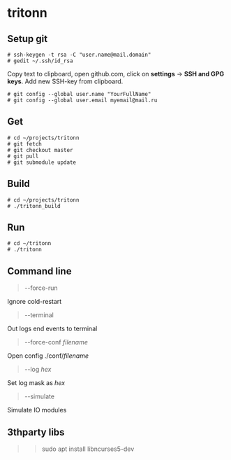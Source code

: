 # tritonn

## Setup git

    # ssh-keygen -t rsa -C "user.name@mail.domain"
    # gedit ~/.ssh/id_rsa

Copy text to clipboard, open github.com, click on **settings** -> **SSH and GPG keys**. Add new SSH-key from clipboard.

    # git config --global user.name "YourFullName"
    # git config --global user.email myemail@mail.ru

## Get ##
    # cd ~/projects/tritonn
    # git fetch
    # git checkout master
    # git pull
    # git submodule update

## Build ##
    # cd ~/projects/tritonn
    # ./tritonn_build

## Run ##
    # cd ~/tritonn
    # ./tritonn

## Command line ##
>--force-run

Ignore cold-restart

>--terminal

Out logs end events to terminal

>--force-conf *filename*

Open config ./conf/*filename*

>--log *hex*

Set log mask as *hex*

>--simulate

Simulate IO modules

## 3thparty libs ##
>>sudo apt install libncurses5-dev
